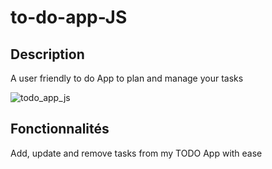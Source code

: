 # to-do-app-JS

## Description
A user friendly to do App to plan and manage your tasks

![todo_app_js](https://github.com/user-attachments/assets/e0b24d0e-3980-4d1c-89b4-b601f56e0dc5)

## Fonctionnalités
Add, update and remove tasks from my TODO App with ease 

